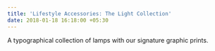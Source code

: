```yaml
---
title: 'Lifestyle Accessories: The Light Collection'
date: 2018-01-18 16:18:00 +05:30
---
```


A typographical collection of lamps with our signature graphic prints.